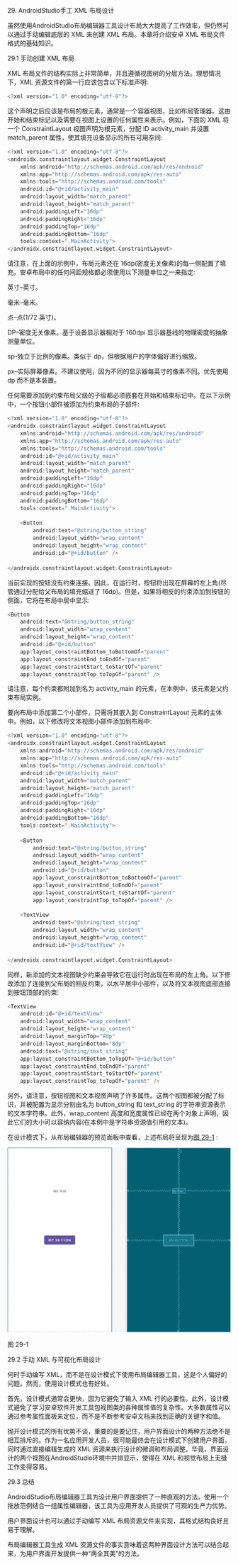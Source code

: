 29\. AndroidStudio手工 XML 布局设计

虽然使用AndroidStudio布局编辑器工具设计布局大大提高了工作效率，但仍然可以通过手动编辑底层的 XML 来创建 XML 布局。本章将介绍安卓 XML 布局文件格式的基础知识。

29.1 手动创建 XML 布局

XML 布局文件的结构实际上非常简单，并且遵循视图树的分层方法。理想情况下，XML 资源文件的第一行应该包含以下标准声明:

```kt
<?xml version="1.0" encoding="utf-8"?>
```

这个声明之后应该是布局的根元素，通常是一个容器视图，比如布局管理器。这由开始和结束标记以及需要在视图上设置的任何属性来表示。例如，下面的 XML 将一个 ConstraintLayout 视图声明为根元素，分配 ID activity_main 并设置 match_parent 属性，使其填充设备显示的所有可用空间:

```kt
<?xml version="1.0" encoding="utf-8"?>
<androidx.constraintlayout.widget.ConstraintLayout 
    xmlns:android="http://schemas.android.com/apk/res/android"
    xmlns:app="http://schemas.android.com/apk/res-auto"
    xmlns:tools="http://schemas.android.com/tools"
    android:id="@+id/activity_main"
    android:layout_width="match_parent"
    android:layout_height="match_parent"
    android:paddingLeft="16dp"
    android:paddingRight="16dp"
    android:paddingTop="16dp"
    android:paddingBottom="16dp"
    tools:context=".MainActivity">
</androidx.constraintlayout.widget.ConstraintLayout>
```

请注意，在上面的示例中，布局元素还在 16dp(密度无关像素)的每一侧配置了填充。安卓布局中的任何间距规格都必须使用以下测量单位之一来指定:

英寸–英寸。

毫米–毫米。

点–点(1/72 英寸)。

DP–密度无关像素。基于设备显示器相对于 160dpi 显示器基线的物理密度的抽象测量单位。

sp–独立于比例的像素。类似于 dp，但根据用户的字体偏好进行缩放。

px–实际屏幕像素。不建议使用，因为不同的显示器每英寸的像素不同。优先使用 dp 而不是本装置。

任何需要添加到约束布局父级的子级都必须嵌套在开始和结束标记中。在以下示例中，一个按钮小部件被添加为约束布局的子部件:

```kt
<?xml version="1.0" encoding="utf-8"?>
<androidx.constraintlayout.widget.ConstraintLayout 
    xmlns:android="http://schemas.android.com/apk/res/android"
    xmlns:app="http://schemas.android.com/apk/res-auto"
    xmlns:tools="http://schemas.android.com/tools"
    android:id="@+id/activity_main"
    android:layout_width="match_parent"
    android:layout_height="match_parent"
    android:paddingLeft="16dp"
    android:paddingRight="16dp"
    android:paddingTop="16dp"
    android:paddingBottom="16dp"
    tools:context=".MainActivity">

    <Button
        android:text="@string/button_string"
        android:layout_width="wrap_content"
        android:layout_height="wrap_content"
        android:id="@+id/button" />

</androidx.constraintlayout.widget.ConstraintLayout>
```

当前实现的按钮没有约束连接。因此，在运行时，按钮将出现在屏幕的左上角(尽管通过分配给父布局的填充缩进了 16dp)。但是，如果将相反的约束添加到按钮的侧面，它将在布局中居中显示:

```kt
<Button
    android:text="@string/button_string"
    android:layout_width="wrap_content"
    android:layout_height="wrap_content"
    android:id="@+id/button"
    app:layout_constraintBottom_toBottomOf="parent"
    app:layout_constraintEnd_toEndOf="parent"
    app:layout_constraintStart_toStartOf="parent"
    app:layout_constraintTop_toTopOf="parent" />
```

请注意，每个约束都附加到名为 activity_main 的元素，在本例中，该元素是父约束布局实例。

要向布局中添加第二个小部件，只需将其嵌入到 ConstraintLayout 元素的主体中。例如，以下修改将文本视图小部件添加到布局中:

```kt
<?xml version="1.0" encoding="utf-8"?>
<androidx.constraintlayout.widget.ConstraintLayout 
    xmlns:android="http://schemas.android.com/apk/res/android"
    xmlns:app="http://schemas.android.com/apk/res-auto"
    xmlns:tools="http://schemas.android.com/tools"
    android:id="@+id/activity_main"
    android:layout_width="match_parent"
    android:layout_height="match_parent"
    android:paddingLeft="16dp"
    android:paddingTop="16dp"
    android:paddingRight="16dp"
    android:paddingBottom="16dp"
    tools:context=".MainActivity">

    <Button
        android:text="@string/button_string"
        android:layout_width="wrap_content"
        android:layout_height="wrap_content"
        android:id="@+id/button"
        app:layout_constraintBottom_toBottomOf="parent"
        app:layout_constraintEnd_toEndOf="parent"
        app:layout_constraintStart_toStartOf="parent"
        app:layout_constraintTop_toTopOf="parent" />

    <TextView
        android:text="@string/text_string"
        android:layout_width="wrap_content"
        android:layout_height="wrap_content"
        android:id="@+id/textView" />

</androidx.constraintlayout.widget.ConstraintLayout>
```

同样，新添加的文本视图缺少约束会导致它在运行时出现在布局的左上角。以下修改添加了连接到父布局的相反约束，以水平居中小部件，以及将文本视图底部连接到按钮顶部的约束:

```kt
<TextView
    android:id="@+id/textView"
    android:layout_width="wrap_content"
    android:layout_height="wrap_content"
    android:layout_marginTop="8dp"
    android:layout_marginBottom="8dp"
    android:text="@string/text_string"
    app:layout_constraintBottom_toTopOf="@+id/button"
    app:layout_constraintEnd_toEndOf="parent"
    app:layout_constraintStart_toStartOf="parent"
    app:layout_constraintTop_toTopOf="parent" />
```

另外，请注意，按钮视图和文本视图声明了许多属性。这两个视图都被分配了标识，并被配置为显示分别由名为 button_string 和 text_string 的字符串资源表示的文本字符串。此外，wrap_content 高度和宽度属性已经在两个对象上声明，因此它们的大小可以容纳内容(在本例中是字符串资源值引用的文本)。

在设计模式下，从布局编辑器的预览面板中查看，上述布局将呈现为[图 29-1](#_idTextAnchor680) :

![](img/as_4.2_manual_xml_ui.jpg)

图 29-1

29.2 手动 XML 与可视化布局设计

何时手动编写 XML，而不是在设计模式下使用布局编辑器工具，这是个人偏好的问题。然而，使用设计模式也有好处。

首先，设计模式通常会更快，因为它避免了输入 XML 行的必要性。此外，设计模式避免了学习安卓软件开发工具包视图类的各种属性值的复杂性。大多数属性可以通过参考属性面板来定位，而不是不断参考安卓文档来找到正确的关键字和值。

抛开设计模式的所有优势不谈，重要的是要记住，用户界面设计的两种方法绝不是相互排斥的。作为一名应用开发人员，很可能最终会在设计模式下创建用户界面，同时通过直接编辑生成的 XML 资源来执行设计的微调和布局调整。毕竟，界面设计的两个视图在AndroidStudio环境中并排显示，使得在 XML 和视觉布局上无缝工作变得容易。

29.3 总结

AndroidStudio布局编辑器工具为设计用户界面提供了一种直观的方法。使用一个拖放范例结合一组属性编辑器，该工具为应用开发人员提供了可观的生产力优势。

用户界面设计也可以通过手动编写 XML 布局资源文件来实现，其格式结构良好且易于理解。

布局编辑器工具生成 XML 资源文件的事实意味着这两种界面设计方法可以结合起来，为用户界面开发提供一种“两全其美”的方法。